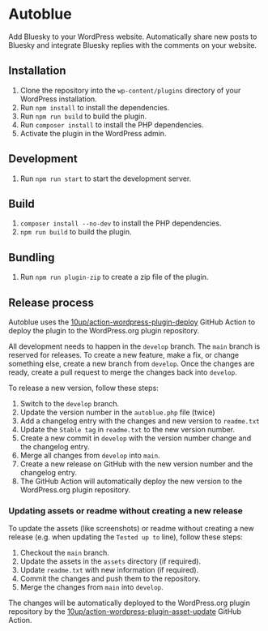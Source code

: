 # Autoblue

Add Bluesky to your WordPress website. Automatically share new posts to Bluesky and integrate Bluesky replies with the comments on your website.

## Installation

1. Clone the repository into the `wp-content/plugins` directory of your WordPress installation.
2. Run `npm install` to install the dependencies.
3. Run `npm run build` to build the plugin.
4. Run `composer install` to install the PHP dependencies.
5. Activate the plugin in the WordPress admin.

## Development

1. Run `npm run start` to start the development server.

## Build

1. `composer install --no-dev` to install the PHP dependencies.
1. `npm run build` to build the plugin.

## Bundling

1. Run `npm run plugin-zip` to create a zip file of the plugin.

## Release process

Autoblue uses the [10up/action-wordpress-plugin-deploy](https://github.com/10up/action-wordpress-plugin-deploy) GitHub Action to deploy the plugin to the WordPress.org plugin repository.

All development needs to happen in the `develop` branch. The `main` branch is reserved for releases. To create a new feature, make a fix, or change something else, create a new branch from `develop`. Once the changes are ready, create a pull request to merge the changes back into `develop`.

To release a new version, follow these steps:

1. Switch to the `develop` branch.
2. Update the version number in the `autoblue.php` file (twice)
3. Add a changelog entry with the changes and new version to `readme.txt`
4. Update the `Stable tag` in `readme.txt` to the new version number.
5. Create a new commit in `develop` with the version number change and the changelog entry.
6. Merge all changes from `develop` into `main`.
7. Create a new release on GitHub with the new version number and the changelog entry.
8. The GitHub Action will automatically deploy the new version to the WordPress.org plugin repository.

### Updating assets or readme without creating a new release

To update the assets (like screenshots) or readme without creating a new release (e.g. when updating the `Tested up to` line), follow these steps:

1. Checkout the `main` branch.
2. Update the assets in the `assets` directory (if required).
3. Update `readme.txt` with new information (if required).
4. Commit the changes and push them to the repository.
5. Merge the changes from `main` into `develop`.

The changes will be automatically deployed to the WordPress.org plugin repository by the [10up/action-wordpress-plugin-asset-update](https://github.com/10up/action-wordpress-plugin-asset-update) GitHub Action.
